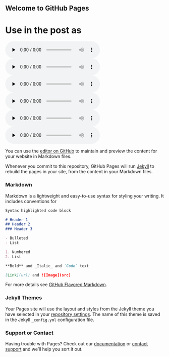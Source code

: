 ## Welcome to GitHub Pages

# Use in the post as
 
  <audio controls preload="none" src="{{ site.baseurl }}/assets/rain.wav"
 type="audio/wav"> </audio>
   <audio controls preload="none" src="{{ site.baseurl }}/assets/rave.wav"
 type="audio/wav"> </audio>
   <audio controls preload="none" src="{{ site.baseurl }}/assets/ring.wav"
 type="audio/wav"> </audio>
   <audio controls preload="none" src="{{ site.baseurl }}/assets/shot.wav"
 type="audio/wav"> </audio>
   <audio controls preload="none" src="{{ site.baseurl }}/assets/typing.wav"
 type="audio/wav"> </audio>
   <audio controls preload="none" src="{{ site.baseurl }}/assets/psytrance.wav"
 type="audio/wav"> </audio>

You can use the [editor on GitHub](https://github.com/ilaria-manco/word2wave/edit/main/docs/index.md) to maintain and preview the content for your website in Markdown files.

Whenever you commit to this repository, GitHub Pages will run [Jekyll](https://jekyllrb.com/) to rebuild the pages in your site, from the content in your Markdown files.

### Markdown

Markdown is a lightweight and easy-to-use syntax for styling your writing. It includes conventions for

```markdown
Syntax highlighted code block

# Header 1
## Header 2
### Header 3

- Bulleted
- List

1. Numbered
2. List

**Bold** and _Italic_ and `Code` text

[Link](url) and ![Image](src)
```

For more details see [GitHub Flavored Markdown](https://guides.github.com/features/mastering-markdown/).

### Jekyll Themes

Your Pages site will use the layout and styles from the Jekyll theme you have selected in your [repository settings](https://github.com/ilaria-manco/word2wave/settings/pages). The name of this theme is saved in the Jekyll `_config.yml` configuration file.

### Support or Contact

Having trouble with Pages? Check out our [documentation](https://docs.github.com/categories/github-pages-basics/) or [contact support](https://support.github.com/contact) and we’ll help you sort it out.
